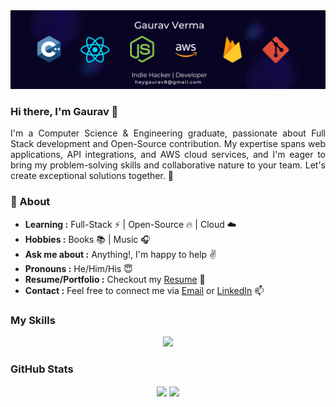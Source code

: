<img src="./Header.png"/>

### Hi there, I'm Gaurav  👋

<p align='justify'> I'm a Computer Science & Engineering graduate, passionate about Full Stack development and  Open-Source contribution. My expertise spans web applications, API integrations, and AWS cloud services, and I'm eager to bring my problem-solving skills and collaborative nature to your team. Let's create exceptional solutions together. 🌟
</p>


### 🤔 About
- **Learning :** Full-Stack ⚡ | Open-Source 🔥 | Cloud ☁️
- **Hobbies :** Books 📚 | Music 🎧
- **Ask me about :** Anything!, I'm happy to help ✌️
- **Pronouns :** He/Him/His 😇
- **Resume/Portfolio :**  Checkout my [Resume](https://drive.google.com/file/d/149egLV6stnrluxCj1gkqgQoR55cz0SKI/view?usp=sharing) 👀
- **Contact :** Feel free to connect me via [Email](mailto:heygaurav8@gmail.com) or [LinkedIn](https://www.linkedin.com/in/vermagaurav8/) 📫


### My Skills

<div align="center">
  <img src="https://skillicons.dev/icons?i=cpp,html,css,js,react,nextjs,nodejs,expressjs,tailwindcss,bootstrap,mongodb,git,vscode,postman,ts,solidity,firebase,aws&perline=9"/>
</div>


### GitHub Stats

<div align="center">  
  <img align="center" src="http://github-profile-summary-cards.vercel.app/api/cards/stats?username=vermagaurav8&theme=github_dark" />
  <img align="center" src="http://github-profile-summary-cards.vercel.app/api/cards/most-commit-language?username=vermagaurav8&theme=github_dark"/>
</div>